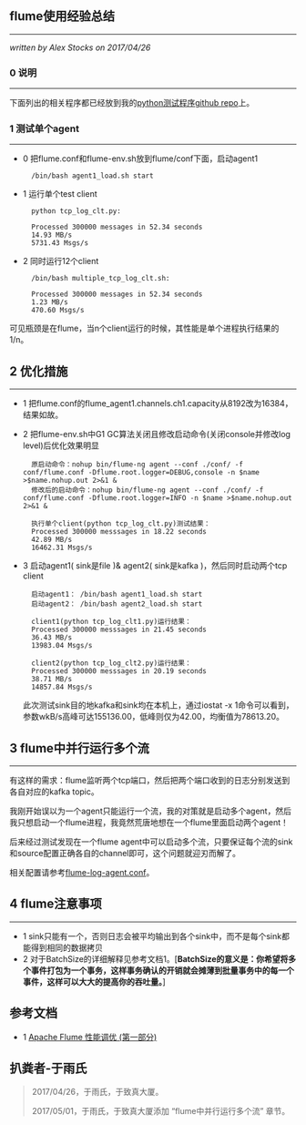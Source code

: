 ## flume使用经验总结 ##
---
*written by Alex Stocks on 2017/04/26*


### 0 说明 ###
---
下面列出的相关程序都已经放到我的[python测试程序github repo](https://github.com/alexstocks/python-practice/tree/master/mysql_redis_es/flume)上。

### 1 测试单个agent ###
---

- 0 把flume.conf和flume-env.sh放到flume/conf下面，启动agent1
 
		/bin/bash agent1_load.sh start

- 1 运行单个test client
	 
	 	python tcp_log_clt.py:
	 	
		Processed 300000 messages in 52.34 seconds
		14.93 MB/s
		5731.43 Msgs/s

- 2 同时运行12个client   
	
		/bin/bash multiple_tcp_log_clt.sh:
		
		Processed 300000 messages in 52.34 seconds
		1.23 MB/s
		470.60 Msgs/s

可见瓶颈是在flume，当n个client运行的时候，其性能是单个进程执行结果的1/n。

## 2 优化措施 ##
---

- 1 把flume.conf的flume_agent1.channels.ch1.capacity从8192改为16384，结果如故。

- 2 把flume-env.sh中G1 GC算法关闭且修改启动命令(关闭console并修改log level)后优化效果明显

	    原启动命令：nohup bin/flume-ng agent --conf ./conf/ -f conf/flume.conf -Dflume.root.logger=DEBUG,console -n $name >$name.nohup.out 2>&1 &
	    修改后的启动命令：nohup bin/flume-ng agent --conf ./conf/ -f conf/flume.conf -Dflume.root.logger=INFO -n $name >$name.nohup.out 2>&1 &
	
	    执行单个client(python tcp_log_clt.py)测试结果：
	    Processed 300000 messsages in 18.22 seconds
	    42.89 MB/s
	    16462.31 Msgs/s

- 3 启动agent1( sink是file )& agent2( sink是kafka )，然后同时启动两个tcp client

		启动agent1： /bin/bash agent1_load.sh start
		启动agent2： /bin/bash agent2_load.sh start
	
	    client1(python tcp_log_clt1.py)运行结果：
	    Processed 300000 messsages in 21.45 seconds
		36.43 MB/s
		13983.04 Msgs/s
		
		client2(python tcp_log_clt2.py)运行结果：
		Processed 300000 messsages in 20.19 seconds
		38.71 MB/s
		14857.84 Msgs/s

   此次测试sink目的地kafka和sink均在本机上，通过iostat -x 1命令可以看到，参数wkB/s高峰可达155136.00，低峰则仅为42.00，均衡值为78613.20。
  
   
## 3 flume中并行运行多个流 ##
--- 

有这样的需求：flume监听两个tcp端口，然后把两个端口收到的日志分别发送到各自对应的kafka topic。

我刚开始误以为一个agent只能运行一个流，我的对策就是启动多个agent，然后我只想启动一个flume进程，我竟然荒唐地想在一个flume里面启动两个agent！

后来经过测试发现在一个flume agent中可以启动多个流，只要保证每个流的sink和source配置正确各自的channel即可，这个问题就迎刃而解了。

相关配置请参考[flume-log-agent.conf](https://github.com/alexstocks/python-practice/blob/master/mysql_redis_es_flume/flume/flume_log_agent.conf)。
  
   
## 4 flume注意事项 ##
---

- 1 sink只能有一个，否则日志会被平均输出到各个sink中，而不是每个sink都能得到相同的数据拷贝
- 2 对于BatchSize的详细解释见参考文档1。[**BatchSize的意义是：你希望将多个事件打包为一个事务，这样事务确认的开销就会摊薄到批量事务中的每一个事件，这样可以大大的提高你的吞吐量。**]

## 参考文档 ##

- 1 [Apache Flume 性能调优 (第一部分)](http://myg0u.com/hadoop/2016/05/04/flume-performance-tuning-part-1.html)

## 扒粪者-于雨氏 ##

> 2017/04/26，于雨氏，于致真大厦。
> 
> 2017/05/01，于雨氏，于致真大厦添加 “flume中并行运行多个流” 章节。
